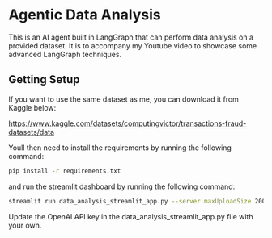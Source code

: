 # Agentic Data Analysis

This is an AI agent built in LangGraph that can perform data analysis on a provided dataset. It is to accompany my Youtube video to showcase some advanced LangGraph techniques.


## Getting Setup

If you want to use the same dataset as me, you can download it from Kaggle below:

https://www.kaggle.com/datasets/computingvictor/transactions-fraud-datasets/data 

Youll then need to install the requirements by running the following command:

```bash
pip install -r requirements.txt
```

and run the streamlit dashboard by running the following command:

```bash
streamlit run data_analysis_streamlit_app.py --server.maxUploadSize 2000
```

Update the OpenAI API key in the data_analysis_streamlit_app.py file with your own.

